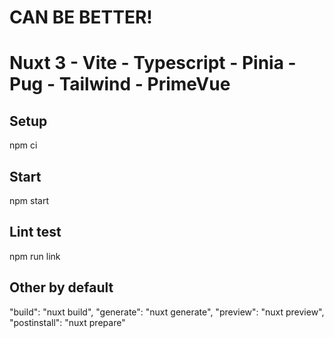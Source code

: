 # CAN BE BETTER!
# Nuxt 3 - Vite - Typescript - Pinia - Pug - Tailwind - PrimeVue

## Setup
npm ci

## Start
npm start

## Lint test
npm run link

## Other by default
"build": "nuxt build",
"generate": "nuxt generate",
"preview": "nuxt preview",
"postinstall": "nuxt prepare"
